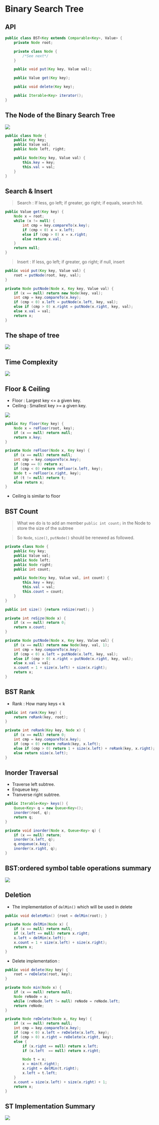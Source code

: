# Binary Search Tree #

## API ##
```java
public class BST<Key extends Comparable<Key>, Value> {
    private Node root;

    private class Node {
        /*See next*/
    }

    public void put(Key key, Value val);

    public Value get(Key key);

    public void delete(Key key);

    public Iterable<Key> iterator();
}
```

## The Node of the Binary Search Tree ##

![](3.png)

```java
public class Node {
    public Key key;
    public Value val;
    public Node left, right;

    public Node(Key key, Value val) {
        this.key = key;
        this.val = val;
    }
}
```

## Search & Insert ##

> Search : If less, go left; if greater, go right; if equals, search hit.

```java
public Value get(Key key) {
    Node x = root;
    while (x != null) {
        int cmp = key.compareTo(x.key);
        if (cmp < 0) x = x.left;
        else if (cmp > 0) x = x.right;
        else return x.val;
    }
    return null;
}
```

> Insert : If less, go left; if greater, go right; if null, insert

```java
public void put(Key key, Value val) {
    root = putNode(root, key, val);
}

private Node putNode(Node x, Key key, Value val) {
    if (x == null) return new Node(key, val);
    int cmp = key.compareTo(x.key);
    if (cmp < 0) x.left = putNode(x.left, key, val);
    else if (cmp > 0) x.right = putNode(x.right, key, val);
    else x.val = val;
    return x;
}
```

## The shape of tree ##
![](4.png)

## Time Complexity ##
![](5.png)

## Floor & Ceiling ##

- Floor : Largest key <= a given key.
- Ceiling : Smallest key >= a given key.

![](6.png)

```java
public Key floor(Key key) {
    Node x = reFloor(root, key);
    if (x == null) return null;
    return x.key;
}

private Node reFloor(Node x, Key key) {
    if (x == null) return null;
    int cmp = key.compareTo(x.key);
    if (cmp == 0) return x;
    if (cmp < 0) return reFloor(x.left, key);
    Node t = reFloor(x.right, key);
    if (t != null) return t;
    else return x;
}
```

- Ceiling is similar to floor

## BST Count ##

> What we do is to add an member `public int count;` in the Node to store the size of the subtree

> So `Node`, `size()`, `putNode()` should be renewed as followed.

```java
private class Node {
    public Key key;
    public Value val;
    public Node left;
    public Node right;
    public int count;

    public Node(Key key, Value val, int count) {
        this.key = key;
        this.val = val;
        this.count = count;
    }
}

public int size() {return reSize(root); }

private int reSize(Node x) {
    if (x == null) return 0;
    return x.count;
}

private Node putNode(Node x, Key key, Value val) {
    if (x == null) return new Node(key, val, 1);
    int cmp = key.compareTo(x.key);
    if (cmp < 0) x.left = putNode(x.left, key, val);
    else if (cmp > 0) x.right = putNode(x.right, key, val);
    else x.val = val;
    x.count = 1 + size(x.left) + size(x.right);
    return x;
}
```

## BST Rank ##

- Rank : How many keys < k

```java
public int rank(Key key) {
    return reRank(key, root);
}

private int reRank(Key key, Node x) {
    if (x == null) return 0;
    int cmp = key.compareTo(x.key);
    if (cmp < 0) return reRank(key, x.left);
    else if (cmp > 0) return 1 + size(x.left) + reRank(key, x.right);
    else return size(x.left);
}
```

## Inorder Traversal ##

- Traverse left subtree.
- Enqueue key.
- Tranverse right subtree.

```java
public Iterable<Key> keys() {
    Queue<Key> q = new Queue<Key>();
    inorder(root, q);
    return q;
}

private void inorder(Node x, Queue<Key> q) {
    if (x == null) return;
    inorder(x.left, q);
    q.enqueue(x.key);
    inorder(x.right, q);
}
```

## BST:ordered symbol table operations summary ##

![](7.png)

## Deletion ##

- The implementation of `delMin()` which will be used in delete

```java
public void deleteMin() {root = delMin(root); }

private Node delMin(Node x) {
    if (x == null) return null;
    if (x.left == null) return x.right;
    x.left = delMin(x.left);
    x.count = 1 + size(x.left) + size(x.right);
    return x;
}
```

- Delete implementation :

```java
public void delete(Key key) {
    root = reDelete(root, key);
}

private Node min(Node x) {
    if (x == null) return null;
    Node reNode = x;
    while (reNode.left != null) reNode = reNode.left;
    return reNode;
}

private Node reDelete(Node x, Key key) {
    if (x == null) return null;
    int cmp = key.compareTo(x.key);
    if (cmp < 0) x.left = reDelete(x.left, key);
    if (cmp > 0) x.right = reDelete(x.right, key);
    else {
        if (x.right == null) return x.left;
        if (x.left  == null) return x.right;

        Node t = x;
        x = min(t.right);
        x.right = delMin(t.right);
        x.left = t.left;
    }
    x.count = size(x.left) + size(x.right) + 1;
    return x;
}
```

## ST Implementation Summary ##
![](8.png)